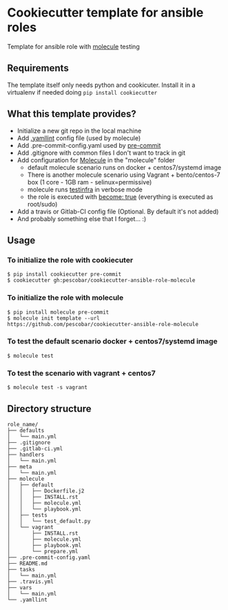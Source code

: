 # Cookiecutter template for ansible roles

Template for ansible role with [molecule](https://molecule.readthedocs.io/en/latest/) testing

## Requirements

The template itself only needs python and cookicuter. Install it in a virtualenv if needed doing `pip install cookiecutter`

## What this template provides?

* Initialize a new git repo in the local machine
* Add [.yamllint](https://github.com/adrienverge/yamllint) config file (used by molecule)
* Add .pre-commit-config.yaml used by [pre-commit](http://pre-commit.com/)
* Add .gitignore with common files I don't want to track in git
* Add configuration for [Molecule](http://molecule.readthedocs.io) in the "molecule" folder
  * default molecule scenario runs on docker + centos7/systemd image
  * There is another molecule scenario using Vagrant + bento/centos-7 box (1 core - 1GB ram - selinux=permissive)
  * molecule runs [testinfra](https://testinfra.readthedocs.io) in verbose mode
  * the role is executed with [become: true](https://github.com/pescobar/cookiecutter-ansible-role-molecule/blob/master/%7B%7Bcookiecutter.role_name%7D%7D/molecule/default/molecule.yml#L16-L18) (everything is executed as root/sudo)
* Add a travis or Gitlab-CI config file (Optional. By default it's not added)
* And probably something else that I forget... :)

## Usage

### To initialize the role with cookiecuter
```
$ pip install cookiecutter pre-commit
$ cookiecutter gh:pescobar/cookiecutter-ansible-role-molecule
```

### To initialize the role with molecule

```
$ pip install molecule pre-commit
$ molecule init template --url https://github.com/pescobar/cookiecutter-ansible-role-molecule
```

### To test the default scenario docker + centos7/systemd image
```
$ molecule test
```

### To test the scenario with vagrant + centos7
```
$ molecule test -s vagrant
```


## Directory structure
```
role_name/
├── defaults
│   └── main.yml
├── .gitignore
├── .gitlab-ci.yml
├── handlers
│   └── main.yml
├── meta
│   └── main.yml
├── molecule
│   ├── default
│   │   ├── Dockerfile.j2
│   │   ├── INSTALL.rst
│   │   ├── molecule.yml
│   │   └── playbook.yml
│   ├── tests
│   │   └── test_default.py
│   └── vagrant
│       ├── INSTALL.rst
│       ├── molecule.yml
│       ├── playbook.yml
│       └── prepare.yml
├── .pre-commit-config.yaml
├── README.md
├── tasks
│   └── main.yml
├── .travis.yml
├── vars
│   └── main.yml
└── .yamllint
```
